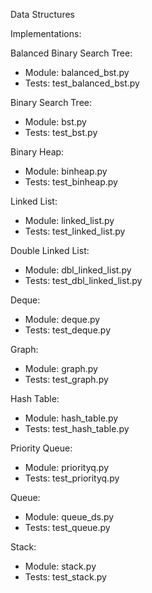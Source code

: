 Data Structures

Implementations:

Balanced Binary Search Tree:

- Module: balanced_bst.py
- Tests: test_balanced_bst.py

Binary Search Tree:

- Module: bst.py
- Tests: test_bst.py

Binary Heap:

- Module: binheap.py
- Tests: test_binheap.py

Linked List:

- Module: linked_list.py
- Tests: test_linked_list.py

Double Linked List:

- Module: dbl_linked_list.py
- Tests: test_dbl_linked_list.py

Deque:

- Module: deque.py
- Tests: test_deque.py

Graph:

- Module: graph.py
- Tests: test_graph.py

Hash Table:

- Module: hash_table.py
- Tests: test_hash_table.py

Priority Queue:

- Module: priorityq.py
- Tests: test_priorityq.py

Queue:

- Module: queue_ds.py
- Tests: test_queue.py

Stack:

- Module: stack.py
- Tests: test_stack.py
